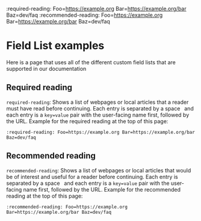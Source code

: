 :required-reading: Foo=https://example.org Bar=https://example.org/bar Baz=dev/faq
:recommended-reading: Foo=https://example.org Bar=https://example.org/bar Baz=dev/faq

# Field List examples
Here is a page that uses all of the different custom field lists that are supported in our documentation

## Required reading
`required-reading`: Shows a list of webpages or local articles that a reader must have read before continuing. Each entry is separated by a space ` `and each entry is a `key=value` pair with the user-facing name first, followed by the URL. Example for the required reading at the top of this page:
```
:required-reading: Foo=https://example.org Bar=https://example.org/bar Baz=dev/faq
```

## Recommended reading
`recommended-reading`: Shows a list of webpages or local articles that would be of interest and useful for a reader before continuing. Each entry is separated by a space ` `and each entry is a `key=value` pair with the user-facing name first, followed by the URL. Example for the recommended reading at the top of this page:
```
:recommended-reading: Foo=https://example.org Bar=https://example.org/bar Baz=dev/faq
```

